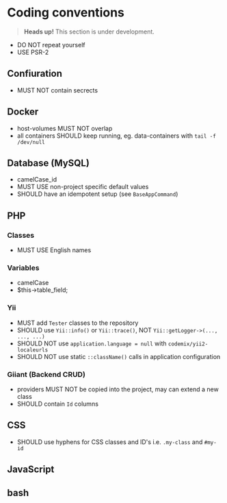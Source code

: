 # Coding conventions

> **Heads up!** This section is under development.

- DO NOT repeat yourself
- USE PSR-2

## Confiuration

- MUST NOT contain secrects

## Docker

- host-volumes MUST NOT overlap
- all containers SHOULD keep running, eg. data-containers with `tail -f /dev/null`

## Database (MySQL)

- camelCase_id
- MUST USE non-project specific default values
- SHOULD have an idempotent setup (see `BaseAppCommand`)

## PHP

### Classes

- MUST USE English names

### Variables

- camelCase
- $this->table_field;

### Yii 

- MUST add `Tester` classes to the repository
- SHOULD use `Yii::info()` or `Yii::trace()`, NOT `Yii::getLogger->(..., ..., ...)`
- SHOULD NOT use `application.language = null` with `codemix/yii2-localeurls`
- SHOULD NOT use static `::className()` calls in application configuration  

### Giiant (Backend CRUD)

- providers MUST NOT be copied into the project, may can extend a new class
- SHOULD contain `Id` columns


## CSS
- SHOULD use hyphens for CSS classes and ID's i.e. `.my-class` and `#my-id`

## JavaScript

## bash

